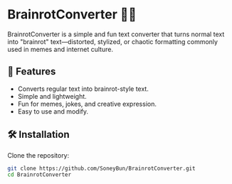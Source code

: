 # BrainrotConverter 🧠💀

BrainrotConverter is a simple and fun text converter that turns normal text into "brainrot" text—distorted, stylized, or chaotic formatting commonly used in memes and internet culture.

## 🚀 Features
- Converts regular text into brainrot-style text.
- Simple and lightweight.
- Fun for memes, jokes, and creative expression.
- Easy to use and modify.

## 🛠 Installation
Clone the repository:
```bash
git clone https://github.com/SoneyBun/BrainrotConverter.git
cd BrainrotConverter
